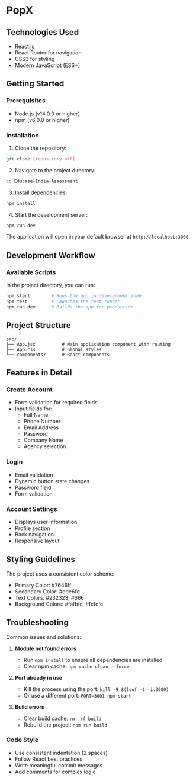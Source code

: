 # PopX

## Technologies Used

- React.js
- React Router for navigation
- CSS3 for styling
- Modern JavaScript (ES6+)

## Getting Started

### Prerequisites

- Node.js (v14.0.0 or higher)
- npm (v6.0.0 or higher)

### Installation

1. Clone the repository:
```bash
git clone [repository-url]
```

2. Navigate to the project directory:
```bash
cd Educase-India-Assessment
```

3. Install dependencies:
```bash
npm install
```

4. Start the development server:
```bash
npm run dev
```

The application will open in your default browser at `http://localhost:3000`.

## Development Workflow

### Available Scripts

In the project directory, you can run:

```bash
npm start        # Runs the app in development mode
npm test         # Launches the test runner
npm run dev      # Builds the app for production
```

## Project Structure

```
src/
├── App.jsx          # Main application component with routing
├── App.css          # Global styles
└── components/      # React components
```

## Features in Detail

### Create Account
- Form validation for required fields
- Input fields for:
  - Full Name
  - Phone Number
  - Email Address
  - Password
  - Company Name
  - Agency selection

### Login
- Email validation
- Dynamic button state changes
- Password field
- Form validation

### Account Settings
- Displays user information
- Profile section
- Back navigation
- Responsive layout

## Styling Guidelines

The project uses a consistent color scheme:
- Primary Color: #7646ff
- Secondary Color: #ede6fd
- Text Colors: #232323, #666
- Background Colors: #fafbfc, #fcfcfc

## Troubleshooting

Common issues and solutions:

1. **Module not found errors**
   - Run `npm install` to ensure all dependencies are installed
   - Clear npm cache: `npm cache clean --force`

2. **Port already in use**
   - Kill the process using the port: `kill -9 $(lsof -t -i:3000)`
   - Or use a different port: `PORT=3001 npm start`

3. **Build errors**
   - Clear build cache: `rm -rf build`
   - Rebuild the project: `npm run build`

### Code Style

- Use consistent indentation (2 spaces)
- Follow React best practices
- Write meaningful commit messages
- Add comments for complex logic
